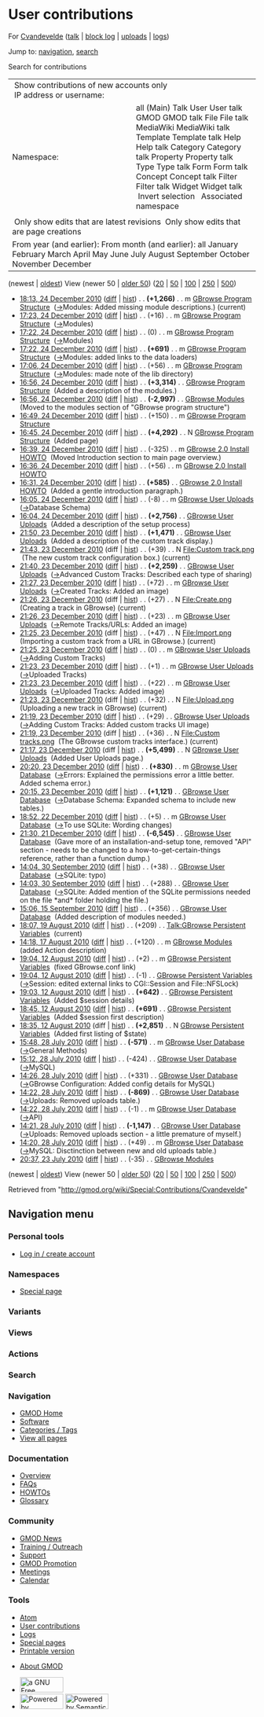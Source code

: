 <div id="mw-page-base" class="noprint">

</div>

<div id="mw-head-base" class="noprint">

</div>

<div id="content" class="mw-body" role="main">

<span id="top"></span>

<div id="mw-js-message" style="display:none;">

</div>



# <span dir="auto">User contributions</span>

<div id="bodyContent">

<div id="contentSub">

For <a
href="/mediawiki/index.php?title=User:Cvandevelde&amp;action=edit&amp;redlink=1"
class="new"
title="User:Cvandevelde (page does not exist)">Cvandevelde</a> (<a
href="/mediawiki/index.php?title=User_talk:Cvandevelde&amp;action=edit&amp;redlink=1"
class="new" title="User talk:Cvandevelde (page does not exist)">talk</a>
\| [block
log](/mediawiki/index.php?title=Special:Log/block&page=User%3ACvandevelde "Special:Log/block")
\|
[uploads](/wiki/Special:ListFiles/Cvandevelde "Special:ListFiles/Cvandevelde")
\| [logs](/wiki/Special:Log/Cvandevelde "Special:Log/Cvandevelde"))

</div>

<div id="jump-to-nav" class="mw-jump">

Jump to: [navigation](#mw-navigation), [search](#p-search)

</div>

<div id="mw-content-text">

Search for contributions

<table class="mw-contributions-table">
<colgroup>
<col style="width: 50%" />
<col style="width: 50%" />
</colgroup>
<tbody>
<tr class="odd">
<td colspan="2"> Show contributions of new accounts only<br />
 IP address or username:</td>
</tr>
<tr class="even">
<td class="mw-label">Namespace:</td>
<td>all (Main) Talk User User talk GMOD GMOD talk File File talk
MediaWiki MediaWiki talk Template Template talk Help Help talk Category
Category talk Property Property talk Type Type talk Form Form talk
Concept Concept talk Filter Filter talk Widget Widget talk  
 Invert selection 
 Associated namespace </td>
</tr>
<tr class="odd">
<td colspan="2"></td>
</tr>
<tr class="even">
<td colspan="2"> Only show edits that are latest revisions
 Only show edits that are page creations</td>
</tr>
<tr class="odd">
<td colspan="2">From year (and earlier): From month (and earlier): all
January February March April May June July August September October
November December</td>
</tr>
</tbody>
</table>

(newest \| <a
href="/mediawiki/index.php?title=Special:Contributions/Cvandevelde&amp;dir=prev&amp;target=Cvandevelde"
class="mw-lastlink" rel="last"
title="Special:Contributions/Cvandevelde">oldest</a>) View (newer 50 \|
<a
href="/mediawiki/index.php?title=Special:Contributions/Cvandevelde&amp;offset=20100723203734&amp;target=Cvandevelde"
class="mw-nextlink" rel="next"
title="Special:Contributions/Cvandevelde">older 50</a>) (<a
href="/mediawiki/index.php?title=Special:Contributions/Cvandevelde&amp;offset=&amp;limit=20&amp;target=Cvandevelde"
class="mw-numlink" title="Special:Contributions/Cvandevelde">20</a> \|
<a
href="/mediawiki/index.php?title=Special:Contributions/Cvandevelde&amp;offset=&amp;limit=50&amp;target=Cvandevelde"
class="mw-numlink" title="Special:Contributions/Cvandevelde">50</a> \|
<a
href="/mediawiki/index.php?title=Special:Contributions/Cvandevelde&amp;offset=&amp;limit=100&amp;target=Cvandevelde"
class="mw-numlink" title="Special:Contributions/Cvandevelde">100</a> \|
<a
href="/mediawiki/index.php?title=Special:Contributions/Cvandevelde&amp;offset=&amp;limit=250&amp;target=Cvandevelde"
class="mw-numlink" title="Special:Contributions/Cvandevelde">250</a> \|
<a
href="/mediawiki/index.php?title=Special:Contributions/Cvandevelde&amp;offset=&amp;limit=500&amp;target=Cvandevelde"
class="mw-numlink" title="Special:Contributions/Cvandevelde">500</a>)

- <a
  href="/mediawiki/index.php?title=GBrowse_Program_Structure&amp;oldid=16318"
  class="mw-changeslist-date" title="GBrowse Program Structure">18:13, 24
  December 2010</a>
  ([diff](/mediawiki/index.php?title=GBrowse_Program_Structure&diff=prev&oldid=16318 "GBrowse Program Structure")
  \|
  [hist](/mediawiki/index.php?title=GBrowse_Program_Structure&action=history "GBrowse Program Structure"))
  <span class="mw-changeslist-separator">. .</span> **(+1,266)**‎
  <span class="mw-changeslist-separator">. .</span> m
  <a href="/wiki/GBrowse_Program_Structure" class="mw-contributions-title"
  title="GBrowse Program Structure">GBrowse Program Structure</a> ‎
  <span class="comment">([→](/wiki/GBrowse_Program_Structure#Modules "GBrowse Program Structure")‎<span dir="auto"><span class="autocomment">Modules:
  </span> Added missing module descriptions.</span>)</span>
  <span class="mw-uctop">(current)</span>
- <a
  href="/mediawiki/index.php?title=GBrowse_Program_Structure&amp;oldid=16317"
  class="mw-changeslist-date" title="GBrowse Program Structure">17:23, 24
  December 2010</a>
  ([diff](/mediawiki/index.php?title=GBrowse_Program_Structure&diff=prev&oldid=16317 "GBrowse Program Structure")
  \|
  [hist](/mediawiki/index.php?title=GBrowse_Program_Structure&action=history "GBrowse Program Structure"))
  <span class="mw-changeslist-separator">. .</span>
  <span class="mw-plusminus-pos" dir="ltr"
  title="8,519 bytes after change">(+16)</span>‎
  <span class="mw-changeslist-separator">. .</span> m
  <a href="/wiki/GBrowse_Program_Structure" class="mw-contributions-title"
  title="GBrowse Program Structure">GBrowse Program Structure</a> ‎
  <span class="comment">([→](/wiki/GBrowse_Program_Structure#Modules "GBrowse Program Structure")‎<span dir="auto"><span class="autocomment">Modules</span></span>)</span>
- <a
  href="/mediawiki/index.php?title=GBrowse_Program_Structure&amp;oldid=16316"
  class="mw-changeslist-date" title="GBrowse Program Structure">17:22, 24
  December 2010</a>
  ([diff](/mediawiki/index.php?title=GBrowse_Program_Structure&diff=prev&oldid=16316 "GBrowse Program Structure")
  \|
  [hist](/mediawiki/index.php?title=GBrowse_Program_Structure&action=history "GBrowse Program Structure"))
  <span class="mw-changeslist-separator">. .</span>
  <span class="mw-plusminus-null" dir="ltr"
  title="8,503 bytes after change">(0)</span>‎
  <span class="mw-changeslist-separator">. .</span> m
  <a href="/wiki/GBrowse_Program_Structure" class="mw-contributions-title"
  title="GBrowse Program Structure">GBrowse Program Structure</a> ‎
  <span class="comment">([→](/wiki/GBrowse_Program_Structure#Modules "GBrowse Program Structure")‎<span dir="auto"><span class="autocomment">Modules</span></span>)</span>
- <a
  href="/mediawiki/index.php?title=GBrowse_Program_Structure&amp;oldid=16315"
  class="mw-changeslist-date" title="GBrowse Program Structure">17:22, 24
  December 2010</a>
  ([diff](/mediawiki/index.php?title=GBrowse_Program_Structure&diff=prev&oldid=16315 "GBrowse Program Structure")
  \|
  [hist](/mediawiki/index.php?title=GBrowse_Program_Structure&action=history "GBrowse Program Structure"))
  <span class="mw-changeslist-separator">. .</span> **(+691)**‎
  <span class="mw-changeslist-separator">. .</span> m
  <a href="/wiki/GBrowse_Program_Structure" class="mw-contributions-title"
  title="GBrowse Program Structure">GBrowse Program Structure</a> ‎
  <span class="comment">([→](/wiki/GBrowse_Program_Structure#Modules "GBrowse Program Structure")‎<span dir="auto"><span class="autocomment">Modules:
  </span> added links to the data loaders</span>)</span>
- <a
  href="/mediawiki/index.php?title=GBrowse_Program_Structure&amp;oldid=16314"
  class="mw-changeslist-date" title="GBrowse Program Structure">17:06, 24
  December 2010</a>
  ([diff](/mediawiki/index.php?title=GBrowse_Program_Structure&diff=prev&oldid=16314 "GBrowse Program Structure")
  \|
  [hist](/mediawiki/index.php?title=GBrowse_Program_Structure&action=history "GBrowse Program Structure"))
  <span class="mw-changeslist-separator">. .</span>
  <span class="mw-plusminus-pos" dir="ltr"
  title="7,812 bytes after change">(+56)</span>‎
  <span class="mw-changeslist-separator">. .</span> m
  <a href="/wiki/GBrowse_Program_Structure" class="mw-contributions-title"
  title="GBrowse Program Structure">GBrowse Program Structure</a> ‎
  <span class="comment">([→](/wiki/GBrowse_Program_Structure#Modules "GBrowse Program Structure")‎<span dir="auto"><span class="autocomment">Modules:
  </span> made note of the lib directory</span>)</span>
- <a
  href="/mediawiki/index.php?title=GBrowse_Program_Structure&amp;oldid=16313"
  class="mw-changeslist-date" title="GBrowse Program Structure">16:56, 24
  December 2010</a>
  ([diff](/mediawiki/index.php?title=GBrowse_Program_Structure&diff=prev&oldid=16313 "GBrowse Program Structure")
  \|
  [hist](/mediawiki/index.php?title=GBrowse_Program_Structure&action=history "GBrowse Program Structure"))
  <span class="mw-changeslist-separator">. .</span> **(+3,314)**‎
  <span class="mw-changeslist-separator">. .</span>
  <a href="/wiki/GBrowse_Program_Structure" class="mw-contributions-title"
  title="GBrowse Program Structure">GBrowse Program Structure</a> ‎
  <span class="comment">(Added a description of the modules.)</span>
- <a href="/mediawiki/index.php?title=GBrowse_Modules&amp;oldid=16312"
  class="mw-changeslist-date" title="GBrowse Modules">16:56, 24 December
  2010</a>
  ([diff](/mediawiki/index.php?title=GBrowse_Modules&diff=prev&oldid=16312 "GBrowse Modules")
  \|
  [hist](/mediawiki/index.php?title=GBrowse_Modules&action=history "GBrowse Modules"))
  <span class="mw-changeslist-separator">. .</span> **(-2,997)**‎
  <span class="mw-changeslist-separator">. .</span>
  <a href="/mediawiki/index.php?title=GBrowse_Modules&amp;redirect=no"
  class="mw-redirect mw-contributions-title"
  title="GBrowse Modules">GBrowse Modules</a> ‎
  <span class="comment">(Moved to the modules section of "GBrowse
  program structure")</span>
- <a
  href="/mediawiki/index.php?title=GBrowse_Program_Structure&amp;oldid=16311"
  class="mw-changeslist-date" title="GBrowse Program Structure">16:49, 24
  December 2010</a>
  ([diff](/mediawiki/index.php?title=GBrowse_Program_Structure&diff=prev&oldid=16311 "GBrowse Program Structure")
  \|
  [hist](/mediawiki/index.php?title=GBrowse_Program_Structure&action=history "GBrowse Program Structure"))
  <span class="mw-changeslist-separator">. .</span>
  <span class="mw-plusminus-pos" dir="ltr"
  title="4,442 bytes after change">(+150)</span>‎
  <span class="mw-changeslist-separator">. .</span> m
  <a href="/wiki/GBrowse_Program_Structure" class="mw-contributions-title"
  title="GBrowse Program Structure">GBrowse Program Structure</a> ‎
- <a
  href="/mediawiki/index.php?title=GBrowse_Program_Structure&amp;oldid=16310"
  class="mw-changeslist-date" title="GBrowse Program Structure">16:45, 24
  December 2010</a> (diff \|
  [hist](/mediawiki/index.php?title=GBrowse_Program_Structure&action=history "GBrowse Program Structure"))
  <span class="mw-changeslist-separator">. .</span> **(+4,292)**‎
  <span class="mw-changeslist-separator">. .</span> N
  <a href="/wiki/GBrowse_Program_Structure" class="mw-contributions-title"
  title="GBrowse Program Structure">GBrowse Program Structure</a> ‎
  <span class="comment">(Added page)</span>
- <a
  href="/mediawiki/index.php?title=GBrowse_2.0_Install_HOWTO&amp;oldid=16309"
  class="mw-changeslist-date" title="GBrowse 2.0 Install HOWTO">16:39, 24
  December 2010</a>
  ([diff](/mediawiki/index.php?title=GBrowse_2.0_Install_HOWTO&diff=prev&oldid=16309 "GBrowse 2.0 Install HOWTO")
  \|
  [hist](/mediawiki/index.php?title=GBrowse_2.0_Install_HOWTO&action=history "GBrowse 2.0 Install HOWTO"))
  <span class="mw-changeslist-separator">. .</span>
  <span class="mw-plusminus-neg" dir="ltr"
  title="11,186 bytes after change">(-325)</span>‎
  <span class="mw-changeslist-separator">. .</span> m
  <a href="/wiki/GBrowse_2.0_Install_HOWTO" class="mw-contributions-title"
  title="GBrowse 2.0 Install HOWTO">GBrowse 2.0 Install HOWTO</a> ‎
  <span class="comment">(Moved Introduction section to main page
  overview.)</span>
- <a
  href="/mediawiki/index.php?title=GBrowse_2.0_Install_HOWTO&amp;oldid=16308"
  class="mw-changeslist-date" title="GBrowse 2.0 Install HOWTO">16:36, 24
  December 2010</a>
  ([diff](/mediawiki/index.php?title=GBrowse_2.0_Install_HOWTO&diff=prev&oldid=16308 "GBrowse 2.0 Install HOWTO")
  \|
  [hist](/mediawiki/index.php?title=GBrowse_2.0_Install_HOWTO&action=history "GBrowse 2.0 Install HOWTO"))
  <span class="mw-changeslist-separator">. .</span>
  <span class="mw-plusminus-pos" dir="ltr"
  title="11,511 bytes after change">(+56)</span>‎
  <span class="mw-changeslist-separator">. .</span> m
  <a href="/wiki/GBrowse_2.0_Install_HOWTO" class="mw-contributions-title"
  title="GBrowse 2.0 Install HOWTO">GBrowse 2.0 Install HOWTO</a> ‎
- <a
  href="/mediawiki/index.php?title=GBrowse_2.0_Install_HOWTO&amp;oldid=16307"
  class="mw-changeslist-date" title="GBrowse 2.0 Install HOWTO">16:31, 24
  December 2010</a>
  ([diff](/mediawiki/index.php?title=GBrowse_2.0_Install_HOWTO&diff=prev&oldid=16307 "GBrowse 2.0 Install HOWTO")
  \|
  [hist](/mediawiki/index.php?title=GBrowse_2.0_Install_HOWTO&action=history "GBrowse 2.0 Install HOWTO"))
  <span class="mw-changeslist-separator">. .</span> **(+585)**‎
  <span class="mw-changeslist-separator">. .</span>
  <a href="/wiki/GBrowse_2.0_Install_HOWTO" class="mw-contributions-title"
  title="GBrowse 2.0 Install HOWTO">GBrowse 2.0 Install HOWTO</a> ‎
  <span class="comment">(Added a gentle introduction paragraph.)</span>
- <a
  href="/mediawiki/index.php?title=GBrowse_User_Uploads&amp;oldid=16306"
  class="mw-changeslist-date" title="GBrowse User Uploads">16:05, 24
  December 2010</a>
  ([diff](/mediawiki/index.php?title=GBrowse_User_Uploads&diff=prev&oldid=16306 "GBrowse User Uploads")
  \|
  [hist](/mediawiki/index.php?title=GBrowse_User_Uploads&action=history "GBrowse User Uploads"))
  <span class="mw-changeslist-separator">. .</span>
  <span class="mw-plusminus-neg" dir="ltr"
  title="12,124 bytes after change">(-8)</span>‎
  <span class="mw-changeslist-separator">. .</span> m
  <a href="/wiki/GBrowse_User_Uploads" class="mw-contributions-title"
  title="GBrowse User Uploads">GBrowse User Uploads</a> ‎
  <span class="comment">([→](/wiki/GBrowse_User_Uploads#Database_Schema "GBrowse User Uploads")‎<span dir="auto"><span class="autocomment">Database
  Schema</span></span>)</span>
- <a
  href="/mediawiki/index.php?title=GBrowse_User_Uploads&amp;oldid=16305"
  class="mw-changeslist-date" title="GBrowse User Uploads">16:04, 24
  December 2010</a>
  ([diff](/mediawiki/index.php?title=GBrowse_User_Uploads&diff=prev&oldid=16305 "GBrowse User Uploads")
  \|
  [hist](/mediawiki/index.php?title=GBrowse_User_Uploads&action=history "GBrowse User Uploads"))
  <span class="mw-changeslist-separator">. .</span> **(+2,756)**‎
  <span class="mw-changeslist-separator">. .</span>
  <a href="/wiki/GBrowse_User_Uploads" class="mw-contributions-title"
  title="GBrowse User Uploads">GBrowse User Uploads</a> ‎
  <span class="comment">(Added a description of the setup
  process)</span>
- <a
  href="/mediawiki/index.php?title=GBrowse_User_Uploads&amp;oldid=16298"
  class="mw-changeslist-date" title="GBrowse User Uploads">21:50, 23
  December 2010</a>
  ([diff](/mediawiki/index.php?title=GBrowse_User_Uploads&diff=prev&oldid=16298 "GBrowse User Uploads")
  \|
  [hist](/mediawiki/index.php?title=GBrowse_User_Uploads&action=history "GBrowse User Uploads"))
  <span class="mw-changeslist-separator">. .</span> **(+1,471)**‎
  <span class="mw-changeslist-separator">. .</span>
  <a href="/wiki/GBrowse_User_Uploads" class="mw-contributions-title"
  title="GBrowse User Uploads">GBrowse User Uploads</a> ‎
  <span class="comment">(Added a description of the custom track
  display.)</span>
- <a
  href="/mediawiki/index.php?title=File:Custom_track.png&amp;oldid=16297"
  class="mw-changeslist-date" title="File:Custom track.png">21:43, 23
  December 2010</a> (diff \|
  [hist](/mediawiki/index.php?title=File:Custom_track.png&action=history "File:Custom track.png"))
  <span class="mw-changeslist-separator">. .</span>
  <span class="mw-plusminus-pos" dir="ltr"
  title="39 bytes after change">(+39)</span>‎
  <span class="mw-changeslist-separator">. .</span> N
  <a href="/wiki/File:Custom_track.png" class="mw-contributions-title"
  title="File:Custom track.png">File:Custom track.png</a> ‎
  <span class="comment">(The new custom track configuration box.)</span>
  <span class="mw-uctop">(current)</span>
- <a
  href="/mediawiki/index.php?title=GBrowse_User_Uploads&amp;oldid=16296"
  class="mw-changeslist-date" title="GBrowse User Uploads">21:40, 23
  December 2010</a>
  ([diff](/mediawiki/index.php?title=GBrowse_User_Uploads&diff=prev&oldid=16296 "GBrowse User Uploads")
  \|
  [hist](/mediawiki/index.php?title=GBrowse_User_Uploads&action=history "GBrowse User Uploads"))
  <span class="mw-changeslist-separator">. .</span> **(+2,259)**‎
  <span class="mw-changeslist-separator">. .</span>
  <a href="/wiki/GBrowse_User_Uploads" class="mw-contributions-title"
  title="GBrowse User Uploads">GBrowse User Uploads</a> ‎
  <span class="comment">([→](/wiki/GBrowse_User_Uploads#Advanced_Custom_Tracks "GBrowse User Uploads")‎<span dir="auto"><span class="autocomment">Advanced
  Custom Tracks: </span> Described each type of sharing</span>)</span>
- <a
  href="/mediawiki/index.php?title=GBrowse_User_Uploads&amp;oldid=16295"
  class="mw-changeslist-date" title="GBrowse User Uploads">21:27, 23
  December 2010</a>
  ([diff](/mediawiki/index.php?title=GBrowse_User_Uploads&diff=prev&oldid=16295 "GBrowse User Uploads")
  \|
  [hist](/mediawiki/index.php?title=GBrowse_User_Uploads&action=history "GBrowse User Uploads"))
  <span class="mw-changeslist-separator">. .</span>
  <span class="mw-plusminus-pos" dir="ltr"
  title="5,646 bytes after change">(+72)</span>‎
  <span class="mw-changeslist-separator">. .</span> m
  <a href="/wiki/GBrowse_User_Uploads" class="mw-contributions-title"
  title="GBrowse User Uploads">GBrowse User Uploads</a> ‎
  <span class="comment">([→](/wiki/GBrowse_User_Uploads#Created_Tracks "GBrowse User Uploads")‎<span dir="auto"><span class="autocomment">Created
  Tracks: </span> Added an image</span>)</span>
- <a href="/mediawiki/index.php?title=File:Create.png&amp;oldid=16294"
  class="mw-changeslist-date" title="File:Create.png">21:26, 23 December
  2010</a> (diff \|
  [hist](/mediawiki/index.php?title=File:Create.png&action=history "File:Create.png"))
  <span class="mw-changeslist-separator">. .</span>
  <span class="mw-plusminus-pos" dir="ltr"
  title="27 bytes after change">(+27)</span>‎
  <span class="mw-changeslist-separator">. .</span> N
  <a href="/wiki/File:Create.png" class="mw-contributions-title"
  title="File:Create.png">File:Create.png</a> ‎
  <span class="comment">(Creating a track in GBrowse)</span>
  <span class="mw-uctop">(current)</span>
- <a
  href="/mediawiki/index.php?title=GBrowse_User_Uploads&amp;oldid=16293"
  class="mw-changeslist-date" title="GBrowse User Uploads">21:26, 23
  December 2010</a>
  ([diff](/mediawiki/index.php?title=GBrowse_User_Uploads&diff=prev&oldid=16293 "GBrowse User Uploads")
  \|
  [hist](/mediawiki/index.php?title=GBrowse_User_Uploads&action=history "GBrowse User Uploads"))
  <span class="mw-changeslist-separator">. .</span>
  <span class="mw-plusminus-pos" dir="ltr"
  title="5,574 bytes after change">(+23)</span>‎
  <span class="mw-changeslist-separator">. .</span> m
  <a href="/wiki/GBrowse_User_Uploads" class="mw-contributions-title"
  title="GBrowse User Uploads">GBrowse User Uploads</a> ‎
  <span class="comment">([→](/wiki/GBrowse_User_Uploads#Remote_Tracks.2FURLs "GBrowse User Uploads")‎<span dir="auto"><span class="autocomment">Remote
  Tracks/URLs: </span> Added an image</span>)</span>
- <a href="/mediawiki/index.php?title=File:Import.png&amp;oldid=16292"
  class="mw-changeslist-date" title="File:Import.png">21:25, 23 December
  2010</a> (diff \|
  [hist](/mediawiki/index.php?title=File:Import.png&action=history "File:Import.png"))
  <span class="mw-changeslist-separator">. .</span>
  <span class="mw-plusminus-pos" dir="ltr"
  title="47 bytes after change">(+47)</span>‎
  <span class="mw-changeslist-separator">. .</span> N
  <a href="/wiki/File:Import.png" class="mw-contributions-title"
  title="File:Import.png">File:Import.png</a> ‎
  <span class="comment">(Importing a custom track from a URL in
  GBrowse.)</span> <span class="mw-uctop">(current)</span>
- <a
  href="/mediawiki/index.php?title=GBrowse_User_Uploads&amp;oldid=16290"
  class="mw-changeslist-date" title="GBrowse User Uploads">21:25, 23
  December 2010</a>
  ([diff](/mediawiki/index.php?title=GBrowse_User_Uploads&diff=prev&oldid=16290 "GBrowse User Uploads")
  \|
  [hist](/mediawiki/index.php?title=GBrowse_User_Uploads&action=history "GBrowse User Uploads"))
  <span class="mw-changeslist-separator">. .</span>
  <span class="mw-plusminus-null" dir="ltr"
  title="5,551 bytes after change">(0)</span>‎
  <span class="mw-changeslist-separator">. .</span> m
  <a href="/wiki/GBrowse_User_Uploads" class="mw-contributions-title"
  title="GBrowse User Uploads">GBrowse User Uploads</a> ‎
  <span class="comment">([→](/wiki/GBrowse_User_Uploads#Adding_Custom_Tracks "GBrowse User Uploads")‎<span dir="auto"><span class="autocomment">Adding
  Custom Tracks</span></span>)</span>
- <a
  href="/mediawiki/index.php?title=GBrowse_User_Uploads&amp;oldid=16289"
  class="mw-changeslist-date" title="GBrowse User Uploads">21:23, 23
  December 2010</a>
  ([diff](/mediawiki/index.php?title=GBrowse_User_Uploads&diff=prev&oldid=16289 "GBrowse User Uploads")
  \|
  [hist](/mediawiki/index.php?title=GBrowse_User_Uploads&action=history "GBrowse User Uploads"))
  <span class="mw-changeslist-separator">. .</span>
  <span class="mw-plusminus-pos" dir="ltr"
  title="5,551 bytes after change">(+1)</span>‎
  <span class="mw-changeslist-separator">. .</span> m
  <a href="/wiki/GBrowse_User_Uploads" class="mw-contributions-title"
  title="GBrowse User Uploads">GBrowse User Uploads</a> ‎
  <span class="comment">([→](/wiki/GBrowse_User_Uploads#Uploaded_Tracks "GBrowse User Uploads")‎<span dir="auto"><span class="autocomment">Uploaded
  Tracks</span></span>)</span>
- <a
  href="/mediawiki/index.php?title=GBrowse_User_Uploads&amp;oldid=16288"
  class="mw-changeslist-date" title="GBrowse User Uploads">21:23, 23
  December 2010</a>
  ([diff](/mediawiki/index.php?title=GBrowse_User_Uploads&diff=prev&oldid=16288 "GBrowse User Uploads")
  \|
  [hist](/mediawiki/index.php?title=GBrowse_User_Uploads&action=history "GBrowse User Uploads"))
  <span class="mw-changeslist-separator">. .</span>
  <span class="mw-plusminus-pos" dir="ltr"
  title="5,550 bytes after change">(+22)</span>‎
  <span class="mw-changeslist-separator">. .</span> m
  <a href="/wiki/GBrowse_User_Uploads" class="mw-contributions-title"
  title="GBrowse User Uploads">GBrowse User Uploads</a> ‎
  <span class="comment">([→](/wiki/GBrowse_User_Uploads#Uploaded_Tracks "GBrowse User Uploads")‎<span dir="auto"><span class="autocomment">Uploaded
  Tracks: </span> Added image</span>)</span>
- <a href="/mediawiki/index.php?title=File:Upload.png&amp;oldid=16287"
  class="mw-changeslist-date" title="File:Upload.png">21:23, 23 December
  2010</a> (diff \|
  [hist](/mediawiki/index.php?title=File:Upload.png&action=history "File:Upload.png"))
  <span class="mw-changeslist-separator">. .</span>
  <span class="mw-plusminus-pos" dir="ltr"
  title="32 bytes after change">(+32)</span>‎
  <span class="mw-changeslist-separator">. .</span> N
  <a href="/wiki/File:Upload.png" class="mw-contributions-title"
  title="File:Upload.png">File:Upload.png</a> ‎
  <span class="comment">(Uploading a new track in GBrowse)</span>
  <span class="mw-uctop">(current)</span>
- <a
  href="/mediawiki/index.php?title=GBrowse_User_Uploads&amp;oldid=16285"
  class="mw-changeslist-date" title="GBrowse User Uploads">21:19, 23
  December 2010</a>
  ([diff](/mediawiki/index.php?title=GBrowse_User_Uploads&diff=prev&oldid=16285 "GBrowse User Uploads")
  \|
  [hist](/mediawiki/index.php?title=GBrowse_User_Uploads&action=history "GBrowse User Uploads"))
  <span class="mw-changeslist-separator">. .</span>
  <span class="mw-plusminus-pos" dir="ltr"
  title="5,528 bytes after change">(+29)</span>‎
  <span class="mw-changeslist-separator">. .</span>
  <a href="/wiki/GBrowse_User_Uploads" class="mw-contributions-title"
  title="GBrowse User Uploads">GBrowse User Uploads</a> ‎
  <span class="comment">([→](/wiki/GBrowse_User_Uploads#Adding_Custom_Tracks "GBrowse User Uploads")‎<span dir="auto"><span class="autocomment">Adding
  Custom Tracks: </span> Added custom tracks UI image</span>)</span>
- <a
  href="/mediawiki/index.php?title=File:Custom_tracks.png&amp;oldid=16284"
  class="mw-changeslist-date" title="File:Custom tracks.png">21:19, 23
  December 2010</a> (diff \|
  [hist](/mediawiki/index.php?title=File:Custom_tracks.png&action=history "File:Custom tracks.png"))
  <span class="mw-changeslist-separator">. .</span>
  <span class="mw-plusminus-pos" dir="ltr"
  title="36 bytes after change">(+36)</span>‎
  <span class="mw-changeslist-separator">. .</span> N
  <a href="/wiki/File:Custom_tracks.png" class="mw-contributions-title"
  title="File:Custom tracks.png">File:Custom tracks.png</a> ‎
  <span class="comment">(The GBrowse custom tracks interface.)</span>
  <span class="mw-uctop">(current)</span>
- <a
  href="/mediawiki/index.php?title=GBrowse_User_Uploads&amp;oldid=16283"
  class="mw-changeslist-date" title="GBrowse User Uploads">21:17, 23
  December 2010</a> (diff \|
  [hist](/mediawiki/index.php?title=GBrowse_User_Uploads&action=history "GBrowse User Uploads"))
  <span class="mw-changeslist-separator">. .</span> **(+5,499)**‎
  <span class="mw-changeslist-separator">. .</span> N
  <a href="/wiki/GBrowse_User_Uploads" class="mw-contributions-title"
  title="GBrowse User Uploads">GBrowse User Uploads</a> ‎
  <span class="comment">(Added User Uploads page.)</span>
- <a
  href="/mediawiki/index.php?title=GBrowse_User_Database&amp;oldid=16278"
  class="mw-changeslist-date" title="GBrowse User Database">20:20, 23
  December 2010</a>
  ([diff](/mediawiki/index.php?title=GBrowse_User_Database&diff=prev&oldid=16278 "GBrowse User Database")
  \|
  [hist](/mediawiki/index.php?title=GBrowse_User_Database&action=history "GBrowse User Database"))
  <span class="mw-changeslist-separator">. .</span> **(+830)**‎
  <span class="mw-changeslist-separator">. .</span> m
  <a href="/wiki/GBrowse_User_Database" class="mw-contributions-title"
  title="GBrowse User Database">GBrowse User Database</a> ‎
  <span class="comment">([→](/wiki/GBrowse_User_Database#Errors "GBrowse User Database")‎<span dir="auto"><span class="autocomment">Errors:
  </span> Explained the permissions error a little better. Added schema
  error.</span>)</span>
- <a
  href="/mediawiki/index.php?title=GBrowse_User_Database&amp;oldid=16277"
  class="mw-changeslist-date" title="GBrowse User Database">20:15, 23
  December 2010</a>
  ([diff](/mediawiki/index.php?title=GBrowse_User_Database&diff=prev&oldid=16277 "GBrowse User Database")
  \|
  [hist](/mediawiki/index.php?title=GBrowse_User_Database&action=history "GBrowse User Database"))
  <span class="mw-changeslist-separator">. .</span> **(+1,121)**‎
  <span class="mw-changeslist-separator">. .</span>
  <a href="/wiki/GBrowse_User_Database" class="mw-contributions-title"
  title="GBrowse User Database">GBrowse User Database</a> ‎
  <span class="comment">([→](/wiki/GBrowse_User_Database#Database_Schema "GBrowse User Database")‎<span dir="auto"><span class="autocomment">Database
  Schema: </span> Expanded schema to include new tables.</span>)</span>
- <a
  href="/mediawiki/index.php?title=GBrowse_User_Database&amp;oldid=16271"
  class="mw-changeslist-date" title="GBrowse User Database">18:52, 22
  December 2010</a>
  ([diff](/mediawiki/index.php?title=GBrowse_User_Database&diff=prev&oldid=16271 "GBrowse User Database")
  \|
  [hist](/mediawiki/index.php?title=GBrowse_User_Database&action=history "GBrowse User Database"))
  <span class="mw-changeslist-separator">. .</span>
  <span class="mw-plusminus-pos" dir="ltr"
  title="5,145 bytes after change">(+5)</span>‎
  <span class="mw-changeslist-separator">. .</span> m
  <a href="/wiki/GBrowse_User_Database" class="mw-contributions-title"
  title="GBrowse User Database">GBrowse User Database</a> ‎
  <span class="comment">([→](/wiki/GBrowse_User_Database#To_use_SQLite "GBrowse User Database")‎<span dir="auto"><span class="autocomment">To
  use SQLite: </span> Wording changes</span>)</span>
- <a
  href="/mediawiki/index.php?title=GBrowse_User_Database&amp;oldid=16241"
  class="mw-changeslist-date" title="GBrowse User Database">21:30, 21
  December 2010</a>
  ([diff](/mediawiki/index.php?title=GBrowse_User_Database&diff=prev&oldid=16241 "GBrowse User Database")
  \|
  [hist](/mediawiki/index.php?title=GBrowse_User_Database&action=history "GBrowse User Database"))
  <span class="mw-changeslist-separator">. .</span> **(-6,545)**‎
  <span class="mw-changeslist-separator">. .</span>
  <a href="/wiki/GBrowse_User_Database" class="mw-contributions-title"
  title="GBrowse User Database">GBrowse User Database</a> ‎
  <span class="comment">(Gave more of an installation-and-setup tone,
  removed "API" section - needs to be changed to a
  how-to-get-certain-things reference, rather than a function
  dump.)</span>
- <a
  href="/mediawiki/index.php?title=GBrowse_User_Database&amp;oldid=14635"
  class="mw-changeslist-date" title="GBrowse User Database">14:04, 30
  September 2010</a>
  ([diff](/mediawiki/index.php?title=GBrowse_User_Database&diff=prev&oldid=14635 "GBrowse User Database")
  \|
  [hist](/mediawiki/index.php?title=GBrowse_User_Database&action=history "GBrowse User Database"))
  <span class="mw-changeslist-separator">. .</span>
  <span class="mw-plusminus-pos" dir="ltr"
  title="11,685 bytes after change">(+38)</span>‎
  <span class="mw-changeslist-separator">. .</span>
  <a href="/wiki/GBrowse_User_Database" class="mw-contributions-title"
  title="GBrowse User Database">GBrowse User Database</a> ‎
  <span class="comment">([→](/wiki/GBrowse_User_Database#SQLite "GBrowse User Database")‎<span dir="auto"><span class="autocomment">SQLite:
  </span> typo</span>)</span>
- <a
  href="/mediawiki/index.php?title=GBrowse_User_Database&amp;oldid=14634"
  class="mw-changeslist-date" title="GBrowse User Database">14:03, 30
  September 2010</a>
  ([diff](/mediawiki/index.php?title=GBrowse_User_Database&diff=prev&oldid=14634 "GBrowse User Database")
  \|
  [hist](/mediawiki/index.php?title=GBrowse_User_Database&action=history "GBrowse User Database"))
  <span class="mw-changeslist-separator">. .</span>
  <span class="mw-plusminus-pos" dir="ltr"
  title="11,647 bytes after change">(+288)</span>‎
  <span class="mw-changeslist-separator">. .</span>
  <a href="/wiki/GBrowse_User_Database" class="mw-contributions-title"
  title="GBrowse User Database">GBrowse User Database</a> ‎
  <span class="comment">([→](/wiki/GBrowse_User_Database#SQLite "GBrowse User Database")‎<span dir="auto"><span class="autocomment">SQLite:
  </span> Added mention of the SQLite permissions needed on the file
  \*and\* folder holding the file.</span>)</span>
- <a
  href="/mediawiki/index.php?title=GBrowse_User_Database&amp;oldid=14487"
  class="mw-changeslist-date" title="GBrowse User Database">15:06, 15
  September 2010</a>
  ([diff](/mediawiki/index.php?title=GBrowse_User_Database&diff=prev&oldid=14487 "GBrowse User Database")
  \|
  [hist](/mediawiki/index.php?title=GBrowse_User_Database&action=history "GBrowse User Database"))
  <span class="mw-changeslist-separator">. .</span>
  <span class="mw-plusminus-pos" dir="ltr"
  title="11,359 bytes after change">(+356)</span>‎
  <span class="mw-changeslist-separator">. .</span>
  <a href="/wiki/GBrowse_User_Database" class="mw-contributions-title"
  title="GBrowse User Database">GBrowse User Database</a> ‎
  <span class="comment">(Added description of modules needed.)</span>
- <a
  href="/mediawiki/index.php?title=Talk:GBrowse_Persistent_Variables&amp;oldid=14210"
  class="mw-changeslist-date"
  title="Talk:GBrowse Persistent Variables">18:07, 19 August 2010</a>
  ([diff](/mediawiki/index.php?title=Talk:GBrowse_Persistent_Variables&diff=prev&oldid=14210 "Talk:GBrowse Persistent Variables")
  \|
  [hist](/mediawiki/index.php?title=Talk:GBrowse_Persistent_Variables&action=history "Talk:GBrowse Persistent Variables"))
  <span class="mw-changeslist-separator">. .</span>
  <span class="mw-plusminus-pos" dir="ltr"
  title="307 bytes after change">(+209)</span>‎
  <span class="mw-changeslist-separator">. .</span>
  <a href="/wiki/Talk:GBrowse_Persistent_Variables"
  class="mw-contributions-title"
  title="Talk:GBrowse Persistent Variables">Talk:GBrowse Persistent
  Variables</a> ‎ <span class="mw-uctop">(current)</span>
- <a href="/mediawiki/index.php?title=GBrowse_Modules&amp;oldid=14191"
  class="mw-changeslist-date" title="GBrowse Modules">14:18, 17 August
  2010</a>
  ([diff](/mediawiki/index.php?title=GBrowse_Modules&diff=prev&oldid=14191 "GBrowse Modules")
  \|
  [hist](/mediawiki/index.php?title=GBrowse_Modules&action=history "GBrowse Modules"))
  <span class="mw-changeslist-separator">. .</span>
  <span class="mw-plusminus-pos" dir="ltr"
  title="3,113 bytes after change">(+120)</span>‎
  <span class="mw-changeslist-separator">. .</span> m
  <a href="/mediawiki/index.php?title=GBrowse_Modules&amp;redirect=no"
  class="mw-redirect mw-contributions-title"
  title="GBrowse Modules">GBrowse Modules</a> ‎
  <span class="comment">(added Action description)</span>
- <a
  href="/mediawiki/index.php?title=GBrowse_Persistent_Variables&amp;oldid=14170"
  class="mw-changeslist-date" title="GBrowse Persistent Variables">19:04,
  12 August 2010</a>
  ([diff](/mediawiki/index.php?title=GBrowse_Persistent_Variables&diff=prev&oldid=14170 "GBrowse Persistent Variables")
  \|
  [hist](/mediawiki/index.php?title=GBrowse_Persistent_Variables&action=history "GBrowse Persistent Variables"))
  <span class="mw-changeslist-separator">. .</span>
  <span class="mw-plusminus-pos" dir="ltr"
  title="4,185 bytes after change">(+2)</span>‎
  <span class="mw-changeslist-separator">. .</span> m
  <a href="/wiki/GBrowse_Persistent_Variables"
  class="mw-contributions-title"
  title="GBrowse Persistent Variables">GBrowse Persistent Variables</a> ‎
  <span class="comment">(fixed GBrowse.conf link)</span>
- <a
  href="/mediawiki/index.php?title=GBrowse_Persistent_Variables&amp;oldid=14169"
  class="mw-changeslist-date" title="GBrowse Persistent Variables">19:04,
  12 August 2010</a>
  ([diff](/mediawiki/index.php?title=GBrowse_Persistent_Variables&diff=prev&oldid=14169 "GBrowse Persistent Variables")
  \|
  [hist](/mediawiki/index.php?title=GBrowse_Persistent_Variables&action=history "GBrowse Persistent Variables"))
  <span class="mw-changeslist-separator">. .</span>
  <span class="mw-plusminus-neg" dir="ltr"
  title="4,183 bytes after change">(-1)</span>‎
  <span class="mw-changeslist-separator">. .</span>
  <a href="/wiki/GBrowse_Persistent_Variables"
  class="mw-contributions-title"
  title="GBrowse Persistent Variables">GBrowse Persistent Variables</a> ‎
  <span class="comment">([→](/wiki/GBrowse_Persistent_Variables#Session "GBrowse Persistent Variables")‎<span dir="auto"><span class="autocomment">Session:
  </span> edited external links to CGI::Session and
  File::NFSLock</span>)</span>
- <a
  href="/mediawiki/index.php?title=GBrowse_Persistent_Variables&amp;oldid=14168"
  class="mw-changeslist-date" title="GBrowse Persistent Variables">19:03,
  12 August 2010</a>
  ([diff](/mediawiki/index.php?title=GBrowse_Persistent_Variables&diff=prev&oldid=14168 "GBrowse Persistent Variables")
  \|
  [hist](/mediawiki/index.php?title=GBrowse_Persistent_Variables&action=history "GBrowse Persistent Variables"))
  <span class="mw-changeslist-separator">. .</span> **(+642)**‎
  <span class="mw-changeslist-separator">. .</span>
  <a href="/wiki/GBrowse_Persistent_Variables"
  class="mw-contributions-title"
  title="GBrowse Persistent Variables">GBrowse Persistent Variables</a> ‎
  <span class="comment">(Added \$session details)</span>
- <a
  href="/mediawiki/index.php?title=GBrowse_Persistent_Variables&amp;oldid=14167"
  class="mw-changeslist-date" title="GBrowse Persistent Variables">18:45,
  12 August 2010</a>
  ([diff](/mediawiki/index.php?title=GBrowse_Persistent_Variables&diff=prev&oldid=14167 "GBrowse Persistent Variables")
  \|
  [hist](/mediawiki/index.php?title=GBrowse_Persistent_Variables&action=history "GBrowse Persistent Variables"))
  <span class="mw-changeslist-separator">. .</span> **(+691)**‎
  <span class="mw-changeslist-separator">. .</span>
  <a href="/wiki/GBrowse_Persistent_Variables"
  class="mw-contributions-title"
  title="GBrowse Persistent Variables">GBrowse Persistent Variables</a> ‎
  <span class="comment">(Added \$session first description)</span>
- <a
  href="/mediawiki/index.php?title=GBrowse_Persistent_Variables&amp;oldid=14166"
  class="mw-changeslist-date" title="GBrowse Persistent Variables">18:35,
  12 August 2010</a> (diff \|
  [hist](/mediawiki/index.php?title=GBrowse_Persistent_Variables&action=history "GBrowse Persistent Variables"))
  <span class="mw-changeslist-separator">. .</span> **(+2,851)**‎
  <span class="mw-changeslist-separator">. .</span> N
  <a href="/wiki/GBrowse_Persistent_Variables"
  class="mw-contributions-title"
  title="GBrowse Persistent Variables">GBrowse Persistent Variables</a> ‎
  <span class="comment">(Added first listing of \$state)</span>
- <a
  href="/mediawiki/index.php?title=GBrowse_User_Database&amp;oldid=13859"
  class="mw-changeslist-date" title="GBrowse User Database">15:48, 28 July
  2010</a>
  ([diff](/mediawiki/index.php?title=GBrowse_User_Database&diff=prev&oldid=13859 "GBrowse User Database")
  \|
  [hist](/mediawiki/index.php?title=GBrowse_User_Database&action=history "GBrowse User Database"))
  <span class="mw-changeslist-separator">. .</span> **(-571)**‎
  <span class="mw-changeslist-separator">. .</span> m
  <a href="/wiki/GBrowse_User_Database" class="mw-contributions-title"
  title="GBrowse User Database">GBrowse User Database</a> ‎
  <span class="comment">([→](/wiki/GBrowse_User_Database#General_Methods "GBrowse User Database")‎<span dir="auto"><span class="autocomment">General
  Methods</span></span>)</span>
- <a
  href="/mediawiki/index.php?title=GBrowse_User_Database&amp;oldid=13858"
  class="mw-changeslist-date" title="GBrowse User Database">15:12, 28 July
  2010</a>
  ([diff](/mediawiki/index.php?title=GBrowse_User_Database&diff=prev&oldid=13858 "GBrowse User Database")
  \|
  [hist](/mediawiki/index.php?title=GBrowse_User_Database&action=history "GBrowse User Database"))
  <span class="mw-changeslist-separator">. .</span>
  <span class="mw-plusminus-neg" dir="ltr"
  title="11,574 bytes after change">(-424)</span>‎
  <span class="mw-changeslist-separator">. .</span>
  <a href="/wiki/GBrowse_User_Database" class="mw-contributions-title"
  title="GBrowse User Database">GBrowse User Database</a> ‎
  <span class="comment">([→](/wiki/GBrowse_User_Database#MySQL "GBrowse User Database")‎<span dir="auto"><span class="autocomment">MySQL</span></span>)</span>
- <a
  href="/mediawiki/index.php?title=GBrowse_User_Database&amp;oldid=13857"
  class="mw-changeslist-date" title="GBrowse User Database">14:26, 28 July
  2010</a>
  ([diff](/mediawiki/index.php?title=GBrowse_User_Database&diff=prev&oldid=13857 "GBrowse User Database")
  \|
  [hist](/mediawiki/index.php?title=GBrowse_User_Database&action=history "GBrowse User Database"))
  <span class="mw-changeslist-separator">. .</span>
  <span class="mw-plusminus-pos" dir="ltr"
  title="11,998 bytes after change">(+331)</span>‎
  <span class="mw-changeslist-separator">. .</span>
  <a href="/wiki/GBrowse_User_Database" class="mw-contributions-title"
  title="GBrowse User Database">GBrowse User Database</a> ‎
  <span class="comment">([→](/wiki/GBrowse_User_Database#GBrowse_Configuration "GBrowse User Database")‎<span dir="auto"><span class="autocomment">GBrowse
  Configuration: </span> Added config details for MySQL</span>)</span>
- <a
  href="/mediawiki/index.php?title=GBrowse_User_Database&amp;oldid=13856"
  class="mw-changeslist-date" title="GBrowse User Database">14:22, 28 July
  2010</a>
  ([diff](/mediawiki/index.php?title=GBrowse_User_Database&diff=prev&oldid=13856 "GBrowse User Database")
  \|
  [hist](/mediawiki/index.php?title=GBrowse_User_Database&action=history "GBrowse User Database"))
  <span class="mw-changeslist-separator">. .</span> **(-869)**‎
  <span class="mw-changeslist-separator">. .</span>
  <a href="/wiki/GBrowse_User_Database" class="mw-contributions-title"
  title="GBrowse User Database">GBrowse User Database</a> ‎
  <span class="comment">([→](/wiki/GBrowse_User_Database#Uploads "GBrowse User Database")‎<span dir="auto"><span class="autocomment">Uploads:
  </span> Removed uploads table.</span>)</span>
- <a
  href="/mediawiki/index.php?title=GBrowse_User_Database&amp;oldid=13855"
  class="mw-changeslist-date" title="GBrowse User Database">14:22, 28 July
  2010</a>
  ([diff](/mediawiki/index.php?title=GBrowse_User_Database&diff=prev&oldid=13855 "GBrowse User Database")
  \|
  [hist](/mediawiki/index.php?title=GBrowse_User_Database&action=history "GBrowse User Database"))
  <span class="mw-changeslist-separator">. .</span>
  <span class="mw-plusminus-neg" dir="ltr"
  title="12,536 bytes after change">(-1)</span>‎
  <span class="mw-changeslist-separator">. .</span> m
  <a href="/wiki/GBrowse_User_Database" class="mw-contributions-title"
  title="GBrowse User Database">GBrowse User Database</a> ‎
  <span class="comment">([→](/wiki/GBrowse_User_Database#API "GBrowse User Database")‎<span dir="auto"><span class="autocomment">API</span></span>)</span>
- <a
  href="/mediawiki/index.php?title=GBrowse_User_Database&amp;oldid=13854"
  class="mw-changeslist-date" title="GBrowse User Database">14:21, 28 July
  2010</a>
  ([diff](/mediawiki/index.php?title=GBrowse_User_Database&diff=prev&oldid=13854 "GBrowse User Database")
  \|
  [hist](/mediawiki/index.php?title=GBrowse_User_Database&action=history "GBrowse User Database"))
  <span class="mw-changeslist-separator">. .</span> **(-1,147)**‎
  <span class="mw-changeslist-separator">. .</span>
  <a href="/wiki/GBrowse_User_Database" class="mw-contributions-title"
  title="GBrowse User Database">GBrowse User Database</a> ‎
  <span class="comment">([→](/wiki/GBrowse_User_Database#Uploads "GBrowse User Database")‎<span dir="auto"><span class="autocomment">Uploads:
  </span> Removed uploads section - a little premature of
  myself.</span>)</span>
- <a
  href="/mediawiki/index.php?title=GBrowse_User_Database&amp;oldid=13853"
  class="mw-changeslist-date" title="GBrowse User Database">14:20, 28 July
  2010</a>
  ([diff](/mediawiki/index.php?title=GBrowse_User_Database&diff=prev&oldid=13853 "GBrowse User Database")
  \|
  [hist](/mediawiki/index.php?title=GBrowse_User_Database&action=history "GBrowse User Database"))
  <span class="mw-changeslist-separator">. .</span>
  <span class="mw-plusminus-pos" dir="ltr"
  title="13,684 bytes after change">(+49)</span>‎
  <span class="mw-changeslist-separator">. .</span> m
  <a href="/wiki/GBrowse_User_Database" class="mw-contributions-title"
  title="GBrowse User Database">GBrowse User Database</a> ‎
  <span class="comment">([→](/wiki/GBrowse_User_Database#MySQL "GBrowse User Database")‎<span dir="auto"><span class="autocomment">MySQL:
  </span> Disctinction between new and old uploads table.</span>)</span>
- <a href="/mediawiki/index.php?title=GBrowse_Modules&amp;oldid=13790"
  class="mw-changeslist-date" title="GBrowse Modules">20:37, 23 July
  2010</a>
  ([diff](/mediawiki/index.php?title=GBrowse_Modules&diff=prev&oldid=13790 "GBrowse Modules")
  \|
  [hist](/mediawiki/index.php?title=GBrowse_Modules&action=history "GBrowse Modules"))
  <span class="mw-changeslist-separator">. .</span>
  <span class="mw-plusminus-neg" dir="ltr"
  title="2,993 bytes after change">(-35)</span>‎
  <span class="mw-changeslist-separator">. .</span>
  <a href="/mediawiki/index.php?title=GBrowse_Modules&amp;redirect=no"
  class="mw-redirect mw-contributions-title"
  title="GBrowse Modules">GBrowse Modules</a> ‎

(newest \| <a
href="/mediawiki/index.php?title=Special:Contributions/Cvandevelde&amp;dir=prev&amp;target=Cvandevelde"
class="mw-lastlink" rel="last"
title="Special:Contributions/Cvandevelde">oldest</a>) View (newer 50 \|
<a
href="/mediawiki/index.php?title=Special:Contributions/Cvandevelde&amp;offset=20100723203734&amp;target=Cvandevelde"
class="mw-nextlink" rel="next"
title="Special:Contributions/Cvandevelde">older 50</a>) (<a
href="/mediawiki/index.php?title=Special:Contributions/Cvandevelde&amp;offset=&amp;limit=20&amp;target=Cvandevelde"
class="mw-numlink" title="Special:Contributions/Cvandevelde">20</a> \|
<a
href="/mediawiki/index.php?title=Special:Contributions/Cvandevelde&amp;offset=&amp;limit=50&amp;target=Cvandevelde"
class="mw-numlink" title="Special:Contributions/Cvandevelde">50</a> \|
<a
href="/mediawiki/index.php?title=Special:Contributions/Cvandevelde&amp;offset=&amp;limit=100&amp;target=Cvandevelde"
class="mw-numlink" title="Special:Contributions/Cvandevelde">100</a> \|
<a
href="/mediawiki/index.php?title=Special:Contributions/Cvandevelde&amp;offset=&amp;limit=250&amp;target=Cvandevelde"
class="mw-numlink" title="Special:Contributions/Cvandevelde">250</a> \|
<a
href="/mediawiki/index.php?title=Special:Contributions/Cvandevelde&amp;offset=&amp;limit=500&amp;target=Cvandevelde"
class="mw-numlink" title="Special:Contributions/Cvandevelde">500</a>)

</div>

<div class="printfooter">

Retrieved from
"<http://gmod.org/wiki/Special:Contributions/Cvandevelde>"

</div>

<div id="catlinks" class="catlinks catlinks-allhidden">

</div>

<div class="visualClear">

</div>

</div>

</div>

<div id="mw-navigation">

## Navigation menu

<div id="mw-head">

<div id="p-personal" role="navigation"
aria-labelledby="p-personal-label">

### Personal tools

- <span id="pt-login"><a
  href="/mediawiki/index.php?title=Special:UserLogin&amp;returnto=Special%3AContributions%2FCvandevelde"
  accesskey="o"
  title="You are encouraged to log in; however, it is not mandatory [o]">Log
  in / create account</a></span>

</div>

<div id="left-navigation">

<div id="p-namespaces" class="vectorTabs" role="navigation"
aria-labelledby="p-namespaces-label">

### Namespaces

- <span id="ca-nstab-special">[Special
  page](/wiki/Special:Contributions/Cvandevelde "This is a special page, you cannot edit the page itself")</span>

</div>

<div id="p-variants" class="vectorMenu emptyPortlet" role="navigation"
aria-labelledby="p-variants-label">

### 

### Variants[](#)

<div class="menu">

</div>

</div>

</div>

<div id="right-navigation">

<div id="p-views" class="vectorTabs emptyPortlet" role="navigation"
aria-labelledby="p-views-label">

### Views

</div>

<div id="p-cactions" class="vectorMenu emptyPortlet" role="navigation"
aria-labelledby="p-cactions-label">

### Actions[](#)

<div class="menu">

</div>

</div>

<div id="p-search" role="search">

### Search

<div id="simpleSearch">

</div>

</div>

</div>

</div>

<div id="mw-panel">

<div id="p-logo" role="banner">

<a href="/wiki/Main_Page"
style="background-image: url(http://gmod.org/images/GMOD-cogs.png);"
title="Visit the main page"></a>

</div>

<div id="p-Navigation" class="portal" role="navigation"
aria-labelledby="p-Navigation-label">

### Navigation

<div class="body">

- <span id="n-GMOD-Home">[GMOD Home](/wiki/Main_Page)</span>
- <span id="n-Software">[Software](/wiki/GMOD_Components)</span>
- <span id="n-Categories-.2F-Tags">[Categories /
  Tags](/wiki/Categories)</span>
- <span id="n-View-all-pages">[View all
  pages](/wiki/Special:AllPages)</span>

</div>

</div>

<div id="p-Documentation" class="portal" role="navigation"
aria-labelledby="p-Documentation-label">

### Documentation

<div class="body">

- <span id="n-Overview">[Overview](/wiki/Overview)</span>
- <span id="n-FAQs">[FAQs](/wiki/Category:FAQ)</span>
- <span id="n-HOWTOs">[HOWTOs](/wiki/Category:HOWTO)</span>
- <span id="n-Glossary">[Glossary](/wiki/Glossary)</span>

</div>

</div>

<div id="p-Community" class="portal" role="navigation"
aria-labelledby="p-Community-label">

### Community

<div class="body">

- <span id="n-GMOD-News">[GMOD News](/wiki/GMOD_News)</span>
- <span id="n-Training-.2F-Outreach">[Training /
  Outreach](/wiki/Training_and_Outreach)</span>
- <span id="n-Support">[Support](/wiki/Support)</span>
- <span id="n-GMOD-Promotion">[GMOD
  Promotion](/wiki/GMOD_Promotion)</span>
- <span id="n-Meetings">[Meetings](/wiki/Meetings)</span>
- <span id="n-Calendar">[Calendar](/wiki/Calendar)</span>

</div>

</div>

<div id="p-tb" class="portal" role="navigation"
aria-labelledby="p-tb-label">

### Tools

<div class="body">

- <span id="feedlinks"><a
  href="http://gmod.org/mediawiki/index.php?title=Special:Contributions/Cvandevelde&amp;feed=atom"
  id="feed-atom" class="feedlink" rel="alternate"
  type="application/atom+xml" title="Atom feed for this page">Atom</a></span>
- <span id="t-contributions">[User
  contributions](/wiki/Special:Contributions/Cvandevelde "A list of contributions of this user")</span>
- <span id="t-log">[Logs](/wiki/Special:Log/Cvandevelde)</span>
- <span id="t-specialpages"><a href="/wiki/Special:SpecialPages" accesskey="q"
  title="A list of all special pages [q]">Special pages</a></span>
- <span id="t-print"><a
  href="/mediawiki/index.php?title=Special:Contributions/Cvandevelde&amp;printable=yes"
  rel="alternate" accesskey="p"
  title="Printable version of this page [p]">Printable version</a></span>

</div>

</div>

</div>

</div>

<div id="footer" role="contentinfo">

- <span id="footer-places-about">[About
  GMOD](/wiki/GMOD:About "GMOD:About")</span>

<!-- -->

- <span id="footer-copyrightico">[<img src="http://www.gnu.org/graphics/gfdl-logo-small.png" width="88"
  height="31" alt="a GNU Free Documentation License" />](http://www.gnu.org/licenses/fdl-1.3.html)</span>
- <span id="footer-poweredbyico">[<img src="/mediawiki/skins/common/images/poweredby_mediawiki_88x31.png"
  width="88" height="31" alt="Powered by MediaWiki" />](//www.mediawiki.org/)
  [<img
  src="/mediawiki/extensions/SemanticMediaWiki/includes/../resources/images/smw_button.png"
  width="88" height="31" alt="Powered by Semantic MediaWiki" />](https://www.semantic-mediawiki.org/wiki/Semantic_MediaWiki)</span>

<div style="clear:both">

</div>

</div>
